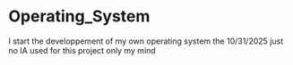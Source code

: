 # Operating_System
I start the developpement of my own operating system the 10/31/2025
just no IA used for this project only my mind
